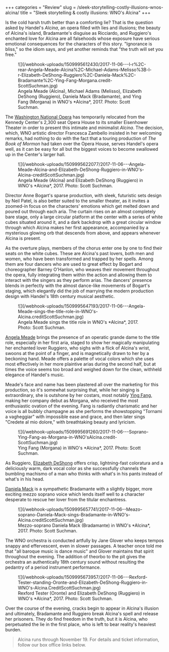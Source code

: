 +++
categories = "Review"
slug = /sleek-storytelling-costly-illusions-wnos-alcina/
title = "Sleek storytelling &amp; costly illusions: WNO&#039;s Alcina"
+++

Is the cold harsh truth better than a comforting lie?  That is the question asked by Handel's *Alcina*, an opera filled with lies and illusions; the beauty of Alcina's island, Bradamante's disguise as Ricciardo, and Ruggiero's enchanted love for Alcina are all falsehoods whose exposure have serious emotional consequences for the characters of this story. "Ignorance is bliss," so the idiom says, and yet another reminds that "the truth will set you free."

<figure data-type="image">
![](/webhook-uploads/1509995612430/2017-11-06---l-r%2C-rear-Angela-Meade-Alcina%2C-Michael-Adams-Melisso%3B-l-r-Elizabeth-DeShong-Ruggiero%2C-Daniela-Mack%2C-Bradamante%2C-Ying-Fang-Morgana.credit-ScottSuchman.jpg)
<figcaption>Angela Meade (Alcina), Michael Adams (Melisso), Elizabeth DeShong (Ruggiero), Daniela Mack (Bradamante), and Ying Fang (Morgana) in WNO's *Alcina*, 2017. Photo: Scott Suchman.</figcaption>
</figure>

The [Washington National Opera](/scene/companies/washginton-national-opera/) has temporarily relocated from the Kennedy Center's 2,300 seat Opera House to its smaller Eisenhower Theater in order to present this intimate and minimalist *Alcina*. The decision, which, WNO artistic director Francesca Zambello insisted in her welcoming remarks, had nothing to do with the fact that a touring production of *The Book of Mormon* had taken over the Opera House, serves Handel's opera well, as it can be easy for all but the biggest voices to become swallowed up in the Center's larger hall.

<figure data-type="image">
![](/webhook-uploads/1509995622077/2017-11-06---Angela-Meade-Alcina-and-Elizabeth-DeShong-Ruggiero-in-WNO's-Alcina-creditScottSuchman.jpg)
<figcaption>Angela Meade (Alcina) and Elizabeth DeShong (Ruggiero) in WNO's *Alcina*, 2017. Photo: Scott Suchman.</figcaption>
</figure>

Director Anne Bogart's sparse production, with sleek, futuristic sets design by Neil Patel, is also better suited to the smaller theater, as it invites a zoomed-in focus on the characters' emotions which get melted down and poured out through each aria. The curtain rises on an almost completely bare stage, only a large circular platform at the center with a series of white cubes situated around it, and a dark backdrop with a great circular window through which Alcina makes her first appearance, accompanied by a mysterious glowing orb that descends from above, and appears whenever Alcina is present.

As the overture plays, members of the chorus enter one by one to find their seats on the white cubes. These are Alcina's past lovers, both men and women, who have been transformed and trapped by her spells. Among them are four dancers who are used to great effect by Bogart and choreographer Barney O'Hanlon, who weaves their movement throughout the opera, fully integrating them within the action and allowing them to interact with the singers as they perform arias. The dancers' presence blends in perfectly with the almost dance-like movements of Bogart's staging, which elegantly did the job of marrying the modern production design with Handel's 18th century musical aesthetic. 

<figure data-type="image">
![](/webhook-uploads/1509995647193/2017-11-06---Angela-Meade-sings-the-title-role-in-WNO's-Alcina.creditScottSuchman.jpg)
<figcaption>Angela Meade sings the title role in WNO's *Alcina*, 2017. Photo: Scott Suchman.</figcaption>
</figure>

[Angela Meade](/talking-with-singers-angela-meade/) brings the presence of an operatic grande dame to the title role, especially in her first aria, staged to show her magically manipulating her enchanted lover Ruggiero, who sighs with a flick of Alcina's wrist, swoons at the point of a finger, and is magnetically drawn to her by a beckoning hand. Meade offers a palette of vocal colors which she uses most effectively in her more plaintive arias during the second half, but at times the voice seems too broad and weighed down for the clean, withheld elegance of Handel's music. 

Meade's face and name has been plastered all over the marketing for this production, so it's somewhat surprising that, while her singing is extraordinary, she is outshone by her costars, most notably [Ying Fang](/scene/people/ying-fang/), making her company debut as Morgana, who received the most enthusiastic ovation of the evening. Fang is radiantly charismatic and her voice is all bubbly champagne as she performs the showstopping "Tornami a vagheggiar" with impossible ease and grace, and then later sings "Credete al mio dolore," with breathtaking beauty and lyricism.

<figure data-type="image">
![](/webhook-uploads/1509995691260/2017-11-06---Soprano-Ying-Fang-as-Morgana-in-WNO'sAlcina.credit-ScottSuchman.jpg)
<figcaption>Ying Fang (Morgana) in WNO's *Alcina*, 2017. Photo: Scott Suchman.</figcaption>
</figure>

As Ruggiero, [Elizabeth DeShong](/scene/people/elizabeth-deshong/) offers crisp, lightning-fast coloratura and a deliciously warm, dark vocal color as she successfully channels the bumbling machismo of a man who thinks with what's in his pants instead of what's in his head.

[Daniela Mack](/talking-with-singers-daniela-mack/) is a sympathetic Bradamante with a slightly bigger, more exciting mezzo soprano voice which lends itself well to a character desperate to rescue her lover from the titular enchantress.

<figure data-type="image">
![](/webhook-uploads/1509995657741/2017-11-06--Meazo-soprano-Daniela-Mack-sings-Bradamante-in-WNO's-Alcina.creditScottSuchman.jpg)
<figcaption>Mezzo-soprano Daniela Mack (Bradamante) in WNO's *Alcina*, 2017. Photo: Scott Suchman.</figcaption>
</figure>

The WNO orchestra is conducted artfully by Jane Glover who keeps tempos snappy and effervescent, even in slower passages. A teacher once told me that "all baroque music is dance music" and Glover maintains that spirit throughout the evening. The addition of theorbo to the pit gives the orchestra an authentically 18th century sound without resulting the pedantry of a period instrument performance. 

<figure data-type="image">
![](/webhook-uploads/1509995673957/2017-11-06---Rexford-Tester-standing-Oronte-and-Elizabeth-DeShong-Ruggiero-in-WNO's-Alcina.CreditScottSuchman.jpg)
<figcaption>Rexford Tester (Oronte) and Elizabeth DeShong (Ruggiero) in WNO's *Alcina*, 2017. Photo: Scott Suchman.</figcaption>
</figure>

Over the course of the evening, cracks begin to appear in Alcina's illusion and ultimately, Bradamante and Ruggiero break Alcina's spell and release her prisoners. They do find freedom in the truth, but it is Alcina, who perpetuated the lie in the first place, who is left to bear reality's heaviest burden.

>Alcina runs through November 19. For details and ticket information, follow our box office links below.
